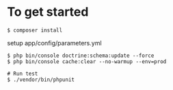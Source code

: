 # To get started
```
$ composer install
```

setup app/config/parameters.yml

```
$ php bin/console doctrine:schema:update --force
$ php bin/console cache:clear --no-warmup --env=prod

# Run test
$ ./vendor/bin/phpunit
```
